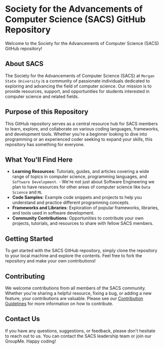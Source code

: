 # Society for the Advancements of Computer Science (SACS) GitHub Repository

Welcome to the Society for the Advancements of Computer Science (SACS) GitHub repository!

## About SACS

The Society for the Advancements of Computer Science (SACS) at `Morgan State University` is a community of passionate individuals dedicated to exploring and advancing the field of computer science. Our mission is to provide resources, support, and opportunities for students interested in computer science and related fields.

## Purpose of this Repository

This GitHub repository serves as a central resource hub for SACS members to learn, explore, and collaborate on various coding languages, frameworks, and development tools. Whether you're a beginner looking to dive into programming or an experienced coder seeking to expand your skills, this repository has something for everyone.

## What You'll Find Here

- **Learning Resources**: Tutorials, guides, and articles covering a wide range of topics in computer science, programming languages, and `Software Development`.
        - We're not just about Software Engineering we plan to have resources for other areas of computer science like `Data Science` and `ML` 
- **Code Samples**: Example code snippets and projects to help you understand and practice different programming concepts.
- **Frameworks and Libraries**: Exploration of popular frameworks, libraries, and tools used in software development.
- **Community Contributions**: Opportunities to contribute your own projects, tutorials, and resources to share with fellow SACS members.

## Getting Started

To get started with the SACS GitHub repository, simply clone the repository to your local machine and explore the contents. Feel free to fork the repository and make your own contributions!

## Contributing

We welcome contributions from all members of the SACS community. Whether you're sharing a helpful resource, fixing a bug, or adding a new feature, your contributions are valuable. Please see our [Contribution Guidelines](CONTRIBUTING.md) for more information on how to contribute.

## Contact Us

If you have any questions, suggestions, or feedback, please don't hesitate to reach out to us. You can contact the SACS leadership team or join our GroupMe.
Happy coding!

